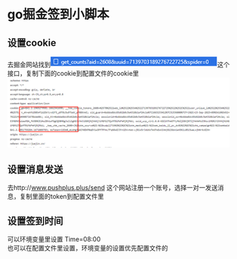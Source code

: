 # go掘金签到小脚本
## 设置cookie
去掘金网站找到![img.png](imgs/img2.png)这个接口，复制下面的cookie到配置文件的cookie里
![img.png](imgs/img.png)

## 设置消息发送
去http://www.pushplus.plus/send    这个网站注册一个账号，选择一对一发送消息，复制里面的token到配置文件里

## 设置签到时间
可以环境变量里设置 Time=08:00  
也可以在配置文件里设置，环境变量的设置优先配置文件的